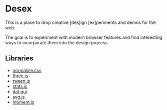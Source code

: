 Desex
=====

This is a place to drop creative [des]ign [ex]periments and demos for
the web.

The goal is to experiment with modern browser features and
find interesting ways to incorporate them into the design process.


Libraries
---------
- [normalize.css](http://necolas.github.com/normalize.css/)
- [three.js](http://mrdoob.github.com/three.js/)
- [tween.js](https://github.com/sole/tween.js/)
- [stats.js](https://github.com/mrdoob/stats.js/)
- [dat.gui](http://workshop.chromeexperiments.com/examples/gui)
- [svg.js](http://svgjs.com/)
- [moment.js](http://momentjs.com/)

